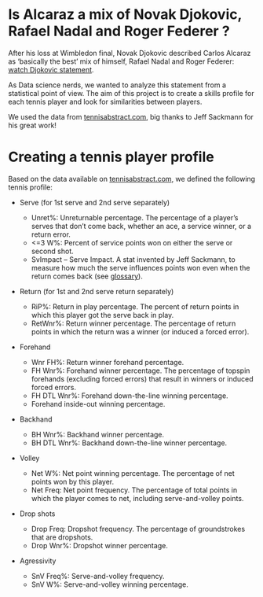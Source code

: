 # Is Alcaraz a mix of Novak Djokovic, Rafael Nadal and Roger Federer ? 

After his loss at Wimbledon final, Novak Djokovic described Carlos Alcaraz as ‘basically the best’ mix of himself, Rafael Nadal and Roger Federer: [watch Djokovic statement](https://www.youtube.com/shorts/Jx4dHZQzDV0). 

As Data science nerds, we wanted to analyze this statement from a statistical point of view. The aim of this project is 
to create a skills profile for each tennis player and look for similarities between players. 

We used the data from [tennisabstract.com](https://tennisabstract.com/), big thanks to Jeff Sackmann for his great work!

# Creating a tennis player profile

Based on the data available on [tennisabstract.com](https://tennisabstract.com/), we defined the following tennis profile:
- Serve (for 1st serve and 2nd serve separately)
    - Unret%:  Unreturnable percentage. The percentage of a player’s serves that don’t come back, whether an ace, a service winner, or a return error.
    - <=3 W%: Percent of service points won on either the serve or second shot.
    - SvImpact – Serve Impact. A stat invented by Jeff Sackmann, to measure how much the serve influences points won even when the return comes back (see [glossary](http://www.tennisabstract.com/blog/2019/08/17/match-charting-project-serve-stats-glossary/)).

- Return (for 1st and 2nd serve return separately)
    - RiP%: Return in play percentage. The percent of return points in which this player got the serve back in play.
    - RetWnr%: Return winner percentage. The percentage of return points in which the return was a winner (or induced a forced error).

- Forehand 
    - Wnr FH%: Return winner forehand percentage.
    - FH Wnr%: Forehand winner percentage. The percentage of topspin forehands (excluding forced errors) that result in winners or induced forced errors.
    - FH DTL Wnr%: Forehand down-the-line winning percentage.
    - Forehand inside-out winning percentage. 

- Backhand
    - BH Wnr%: Backhand winner percentage. 
    - BH DTL Wnr%: Backhand down-the-line winner percentage.

- Volley
    - Net W%: Net point winning percentage. The percentage of net points won by this player.
    - Net Freq: Net point frequency. The percentage of total points in which the player comes to net, including serve-and-volley points.

- Drop shots
    - Drop Freq: Dropshot frequency. The percentage of groundstrokes that are dropshots. 
    - Drop Wnr%: Dropshot winner percentage.

- Agressivity
    - SnV Freq%: Serve-and-volley frequency.
    - SnV W%: Serve-and-volley winning percentage.